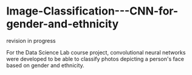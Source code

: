 # Image-Classification---CNN-for-gender-and-ethnicity
revision in progress

For the Data Science Lab course project, convolutional neural networks were developed to be able to classify photos depicting a person's face based on gender and ethnicity.
